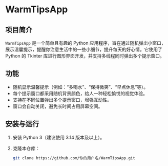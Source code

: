 # WarmTipsApp

## 项目简介

`WarmTipsApp` 是一个简单且有趣的 Python 应用程序，旨在通过随机弹出小窗口，展示温馨提示，提醒你注意生活中的一些小细节，提升每天的好心情。它使用了 Python 的 Tkinter 库进行图形界面开发，并支持多线程同时弹出多个提示窗口。

## 功能

- 随机显示温馨提示（例如：“多喝水”、“保持微笑”、“早点休息”等）。
- 每个提示窗口都采用随机背景颜色，给人一种轻松愉悦的视觉体验。
- 支持在不同位置弹出多个提示窗口，增强互动性。
- 窗口会自动关闭，避免长时间占用屏幕空间。

## 安装与运行

1. 安装 Python 3（建议使用 3.14 版本及以上）。
2. 克隆本仓库：

   ```bash
   git clone https://github.com/你的用户名/WarmTipsApp.git
